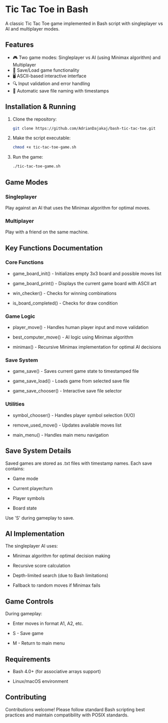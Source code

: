 # Tic Tac Toe in Bash

A classic Tic Tac Toe game implemented in Bash script with singleplayer vs AI and multiplayer modes.

## Features

- 🎮 Two game modes: Singleplayer vs AI (using Minimax algorithm) and Multiplayer
- 💾 Save/Load game functionality
- 🖥️ ASCII-based interactive interface
- 🔍 Input validation and error handling
- 📅 Automatic save file naming with timestamps

## Installation & Running

1. Clone the repository:
    ```bash
    git clone https://github.com/AdrianDajakaj/bash-tic-tac-toe.git

2. Make the script executable:
    ```bash
    chmod +x tic-tac-toe-game.sh

3. Run the game:
    ```bash
    ./tic-tac-toe-game.sh

## Game Modes
### Singleplayer
Play against an AI that uses the Minimax algorithm for optimal moves.

### Multiplayer
Play with a friend on the same machine.

## Key Functions Documentation
### Core Functions
- game_board_init() - Initializes empty 3x3 board and possible moves list

- game_board_print() - Displays the current game board with ASCII art

- win_checker() - Checks for winning combinations

- is_board_completed() - Checks for draw condition

### Game Logic
- player_move() - Handles human player input and move validation

- best_computer_move() - AI logic using Minimax algorithm

- minimax() - Recursive Minimax implementation for optimal AI decisions

### Save System
- game_save() - Saves current game state to timestamped file

- game_save_load() - Loads game from selected save file

- game_save_chooser() - Interactive save file selector

### Utilities
- symbol_chooser() - Handles player symbol selection (X/O)

- remove_used_move() - Updates available moves list

- main_menu() - Handles main menu navigation

## Save System Details
Saved games are stored as .txt files with timestamp names. Each save contains:

- Game mode

- Current player/turn

- Player symbols

- Board state

Use 'S' during gameplay to save.

## AI Implementation
The singleplayer AI uses:

- Minimax algorithm for optimal decision making

- Recursive score calculation

- Depth-limited search (due to Bash limitations)

- Fallback to random moves if Minimax fails

## Game Controls
During gameplay:

- Enter moves in format A1, A2, etc.

- S - Save game

- M - Return to main menu

## Requirements
- Bash 4.0+ (for associative arrays support)

- Linux/macOS environment

## Contributing
Contributions welcome! Please follow standard Bash scripting best practices and maintain compatibility with POSIX standards.